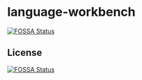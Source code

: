 # language-workbench
[![FOSSA Status](https://app.fossa.com/api/projects/git%2Bgithub.com%2Fsourceweaver%2Flanguage-workbench.svg?type=shield)](https://app.fossa.com/projects/git%2Bgithub.com%2Fsourceweaver%2Flanguage-workbench?ref=badge_shield)



## License
[![FOSSA Status](https://app.fossa.com/api/projects/git%2Bgithub.com%2Fsourceweaver%2Flanguage-workbench.svg?type=large)](https://app.fossa.com/projects/git%2Bgithub.com%2Fsourceweaver%2Flanguage-workbench?ref=badge_large)